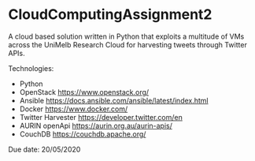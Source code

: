 # CloudComputingAssignment2

A cloud based solution written in Python that exploits a multitude of VMs across the UniMelb Research Cloud for harvesting tweets through Twitter APIs.

Technologies:
- Python
- OpenStack https://www.openstack.org/
- Ansible https://docs.ansible.com/ansible/latest/index.html
- Docker https://www.docker.com/
- Twitter Harvester https://developer.twitter.com/en
- AURIN openApi https://aurin.org.au/aurin-apis/
- CouchDB https://couchdb.apache.org/

Due date:
20/05/2020

